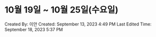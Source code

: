 # 10월 19일 ~ 10월 25일(수요일)

Created By: 이안 
Created: September 13, 2023 4:49 PM
Last Edited Time: September 18, 2023 5:37 PM